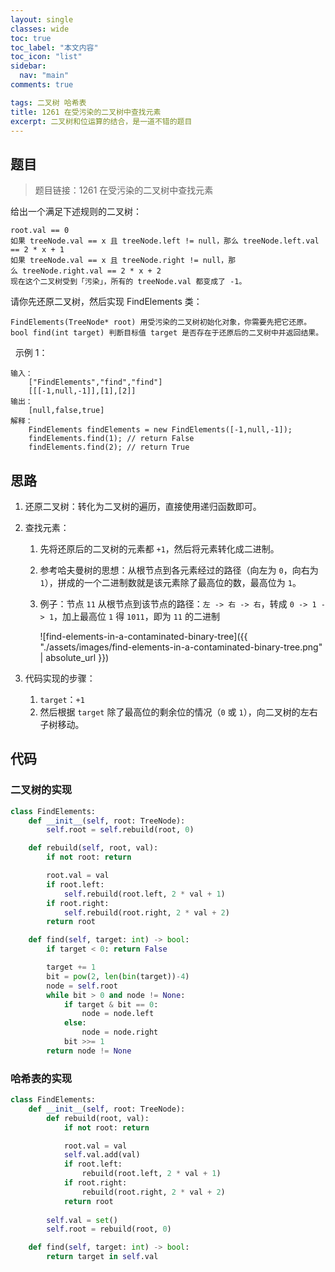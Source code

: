 ```yaml
---
layout: single
classes: wide
toc: true
toc_label: "本文内容"
toc_icon: "list"
sidebar:
  nav: "main"
comments: true

tags: 二叉树 哈希表
title: 1261 在受污染的二叉树中查找元素
excerpt: 二叉树和位运算的结合，是一道不错的题目
---
```


## 题目

> 题目链接：1261 在受污染的二叉树中查找元素

给出一个满足下述规则的二叉树：

    root.val == 0
    如果 treeNode.val == x 且 treeNode.left != null，那么 treeNode.left.val == 2 * x + 1
    如果 treeNode.val == x 且 treeNode.right != null，那么 treeNode.right.val == 2 * x + 2
    现在这个二叉树受到「污染」，所有的 treeNode.val 都变成了 -1。

请你先还原二叉树，然后实现 FindElements 类：

    FindElements(TreeNode* root) 用受污染的二叉树初始化对象，你需要先把它还原。
    bool find(int target) 判断目标值 target 是否存在于还原后的二叉树中并返回结果。
 
示例 1：

    输入：
        ["FindElements","find","find"]
        [[[-1,null,-1]],[1],[2]]
    输出：
        [null,false,true]
    解释：
        FindElements findElements = new FindElements([-1,null,-1]); 
        findElements.find(1); // return False 
        findElements.find(2); // return True 


## 思路 

1. 还原二叉树：转化为二叉树的遍历，直接使用递归函数即可。

2. 查找元素：
   1. 先将还原后的二叉树的元素都 `+1`，然后将元素转化成二进制。
   2. 参考哈夫曼树的思想：从根节点到各元素经过的路径（向左为 `0`，向右为 `1`），拼成的一个二进制数就是该元素除了最高位的数，最高位为 `1`。
   3. 例子：节点 `11` 从根节点到该节点的路径：`左 -> 右 -> 右`，转成 `0 -> 1 -> 1`，加上最高位 `1` 得 `1011`，即为 `11` 的二进制

        ![find-elements-in-a-contaminated-binary-tree]({{ "./assets/images/find-elements-in-a-contaminated-binary-tree.png" | absolute_url }})

3. 代码实现的步骤：
   1. `target`：`+1`
   2. 然后根据 `target` 除了最高位的剩余位的情况（`0` 或 `1`），向二叉树的左右子树移动。

## 代码 

### 二叉树的实现

```python
class FindElements:
    def __init__(self, root: TreeNode):
        self.root = self.rebuild(root, 0)

    def rebuild(self, root, val):
        if not root: return

        root.val = val
        if root.left:
            self.rebuild(root.left, 2 * val + 1)
        if root.right:
            self.rebuild(root.right, 2 * val + 2)
        return root

    def find(self, target: int) -> bool:
        if target < 0: return False

        target += 1
        bit = pow(2, len(bin(target))-4)
        node = self.root
        while bit > 0 and node != None:
            if target & bit == 0:
                node = node.left
            else:
                node = node.right
            bit >>= 1
        return node != None

```

### 哈希表的实现

```python
class FindElements:
    def __init__(self, root: TreeNode):
        def rebuild(root, val):
            if not root: return

            root.val = val
            self.val.add(val)
            if root.left:
                rebuild(root.left, 2 * val + 1)
            if root.right:
                rebuild(root.right, 2 * val + 2)
            return root
        
        self.val = set()
        self.root = rebuild(root, 0)

    def find(self, target: int) -> bool:
        return target in self.val
```        